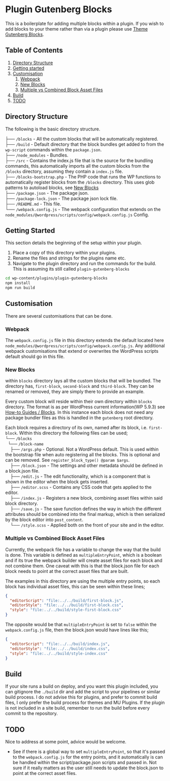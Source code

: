 # Plugin Gutenberg Blocks

This is a boilerplate for adding multiple blocks within a plugin. If you wish to add blocks to your theme rather
than via a plugin please use [Theme Gutenberg Blocks](https://github.com/anthonythorne/theme-gutenberg-blocks).

## Table of Contents

1. [Directory Structure](#directory-structure)
1. [Getting started](#getting-started)
1. [Customisation](#customisation)
    1. [Webpack](#customisation-webpack)
    1. [New Blocks](#customisation-new-blocks)
    1. [Multiple vs Combined Block Asset Files](#customisation-multiplevs-vs-combined-block-asset-files)
1. [Build](#build)
1. [TODO](#todo)


## <a id="directory-structure">Directory Structure</a>

The following is the basic directory structure.

├── `/blocks` - All the custom blocks that will be automatically registered.<br />
├── `/build` - Default directory that the block bundles get added to from the `wp-script` commands within the
`package.json`.<br />
├── `/node_modules` - Bundles.<br />
├── `/src` - Contains the index.js file that is the source for the bundling commands, this automatically imports all the
  custom blocks from the `/blocks` directory, assuming they contain a `index.js` file.<br />
├── `/blocks-bootstrap.php` - The PHP code that runs the WP functions to automatically register blocks from the `/blocks`
  directory. This uses glob patterns to autoload blocks, see [New Blocks](#customisation-new-blocks)<br />
├── `/package.json` - The package json.<br />
├── `/package-lock.json` - The package json lock file.<br />
├── `/README.md` - This file.<br />
└── `/webpack.config.js` - The webpack configuration that extends on the
`node_modules/@wordpress/scripts/config/webpack.config.js` Config.<br />


## <a id="getting-started">Getting Started</a>

This section details the beginning of the setup within your plugin.

1. Place a copy of this directory within your plugins.
1. Rename the files and strings for the plugins name etc.
1. Navigate to the plugin directory and run the commands for the build. This is assuming its still
   called `plugin-gutenberg-blocks`

```bash
cd wp-content/plugins/plugin-gutenberg-blocks
npm install
npm run build
```

## <a id="customisation">Customisation</a>

There are several customisations that can be done.


### <a id="customisation-webpack">Webpack</a>

The `webpack.config.js` file in this directory extends the default located here
`node_modules/@wordpress/scripts/config/webpack.config.js`. Any additional webpack customisations that extend or overwrites the
WordPress scripts default should go in this file.


### <a id="customisation-new-blocks">New Blocks</a>

within `blocks` directory lays all the custom blocks that will be bundled. The directory has,
`first-block`, `second-block` and `third-block`. They can be renamed or removed, they are simply there to provide an example.

Every custom block will reside within their own directory within `blocks` directory. The format is as per
WordPress current information(WP 5.9.3) see
[How-to Guides / Blocks](https://developer.wordpress.org/block-editor/how-to-guides/block-tutorial/). In this instance
each block does not need any package bundler files as this is handled in the `gutenberg` root directory.

Each block requires a directory of its own, named after its block, i.e. `first-block`. Within this directory the following
files can be used;<br />
└── `/blocks`<br />
&nbsp;&nbsp;└── `/block-name`<br />
&nbsp;&nbsp;&nbsp;&nbsp;├── `/args.php` - Optional. Not a WordPress default. This is used within the bootstrap file
when auto registering all the blocks. This is optional and can be removed. See `register_block_type() @param $args`.<br />
&nbsp;&nbsp;&nbsp;&nbsp;├── `/block.json` - The settings and other metadata should be defined in a block.json file.<br />
&nbsp;&nbsp;&nbsp;&nbsp;├── `/edit.js` - The edit functionality, which is a component that is shown in the editor when the
block gets inserted.<br />
&nbsp;&nbsp;&nbsp;&nbsp;├── `/editor.scss` - Contains any CSS code that gets applied to the editor.<br />
&nbsp;&nbsp;&nbsp;&nbsp;├── `/index.js` - Registers a new block, combining asset files within said block directory.<br />
&nbsp;&nbsp;&nbsp;&nbsp;├── `/save.js` - The save function defines the way in which the different attributes should be
combined into the final markup, which is then serialized by the block editor into `post_content`.<br />
&nbsp;&nbsp;&nbsp;&nbsp;└── `/style.scss` - Applied both on the front of your site and in the editor.<br />


### <a id="customisation-multiplevs-vs-combined-block-asset-files">Multiple vs Combined Block Asset Files</a>

Currently, the webpack file has a variable to change the way that the build is done. This variable is defined as `multipleEntryPoint`,
which is a boolean and if its true the webpack builder will create asset files for each block and not combine them.
One caveat with this is that the block.json file for each block needs to point at the correct asset files that are built.

The examples in this directory are using the multiple entry points, so each block has individual asset files, this can be
seen within these lines;
```json
{
  "editorScript": "file:../../build/first-block.js",
  "editorStyle": "file:../../build/first-block.css",
  "style": "file:../../build/style-first-block.css"
}
```

The opposite would be that `multipleEntryPoint` is set to `false` within the `webpack.config.js` file, then the
block.json would have lines like this;
```json
{
  "editorScript": "file:../../build/index.js",
  "editorStyle": "file:../../build/index.css",
  "style": "file:../../build/style-index.css"
}
```

## <a id="build">Build</a>
If your site runs a build on deploy, and you want this plugin included, you can gitignore the `./build` dir and add
the script to your pipelines or similar build process. I do not advise this for plugins, and prefer to commit
build files, I only prefer the build process for themes and MU Plugins. If the plugin is not included in a site build,
remember to run the build before every commit to the repository.


## <a id="todo">TODO</a>
Nice to address at some point, advice would be welcome.

* See if there is a global way to set `multipleEntryPoint`, so that it's passed to the `webpack.config.js` for the
  entry points, and it automatically is can be handled within the script/package.json scripts and passed in. Not
  sure if it really matters as the user still needs to update the block.json to point at the correct asset files.